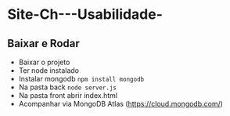 # Site-Ch---Usabilidade-
## Baixar e Rodar
- Baixar o projeto
- Ter node instalado
- Instalar mongodb
  `npm install mongodb`
- Na pasta back
  `node server.js`
- Na pasta front abrir index.html
- Acompanhar via MongoDB Atlas (https://cloud.mongodb.com/)
